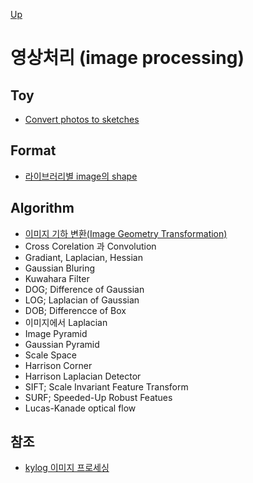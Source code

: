 [Up](../index.md)

# 영상처리 (image processing)

## Toy

- [Convert photos to sketches](convert_photos_to_sketches.md)

## Format

- [라이브러리별 image의  shape](image_shape.md)

## Algorithm

- [이미지 기하 변환(Image Geometry Transformation)](image_geometry_transformation.md)
- Cross Corelation 과 Convolution
- Gradiant, Laplacian, Hessian
- Gaussian Bluring
- Kuwahara Filter
- DOG; Difference of Gaussian
- LOG; Laplacian of Gaussian
- DOB; Differencce of Box
- 이미지에서 Laplacian
- Image Pyramid
- Gaussian Pyramid
- Scale Space
- Harrison Corner
- Harrison Laplacian Detector
- SIFT; Scale Invariant Feature Transform
- SURF; Speeded-Up Robust Featues
- Lucas-Kanade optical flow

## 참조

- [kylog 이미지 프로세싱](https://kylog.tistory.com/13)



